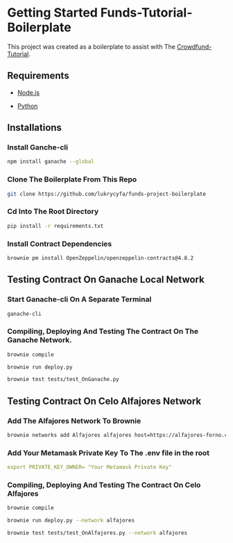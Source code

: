# Getting Started Funds-Tutorial-Boilerplate

This project was created as a boilerplate to assist with The [Crowdfund-Tutorial](http://place-link-here).

## Requirements

- [Node.js](https://nodejs.org/en/download)

- [Python](https://www.python.org/downloads/)

## Installations

### Install Ganche-cli

```bash
npm install ganache --global
```
### Clone The Boilerplate From This Repo

```bash
git clone https://github.com/lukrycyfa/funds-project-boilerplate
```
### Cd Into The Root Directory

```bash
pip install -r requirements.txt
```
### Install Contract Dependencies

```bash
brownie pm install OpenZeppelin/openzeppelin-contracts@4.8.2
```
## Testing Contract On Ganache Local Network

### Start Ganache-cli On A Separate Terminal

```bash
ganache-cli
```
### Compiling, Deploying And Testing The Contract On The Ganache Network.

```bash
brownie compile
```
```bash
brownie run deploy.py
```
```bash
brownie test tests/test_OnGanache.py
```


## Testing Contract On Celo Alfajores Network

### Add The Alfajores Network To Brownie

```bash
brownie networks add Alfajores alfajores host=https://alfajores-forno.celo-testnet.org chainid=44787 explorer=https://alfajores-blockscout.celo-testnet.org
```

### Add Your Metamask Private Key To The .env file in the root 

```yaml
export PRIVATE_KEY_OWNER= "Your Metamask Private Key"
```
### Compiling, Deploying And Testing The Contract On Celo Alfajores

```bash
brownie compile
```
```bash
brownie run deploy.py --network alfajores
```
```bash
brownie test tests/test_OnAlfajores.py --network alfajores
```
